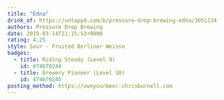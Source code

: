 ```yaml
---
title: "Edna"
drink_of: https://untappd.com/b/pressure-drop-brewing-edna/3051134
authors: Pressure Drop Brewing
date: 2019-03-14T21:15:53+0000
rating: 4.25
style: Sour - Fruited Berliner Weisse
badges:
  - title: Riding Steady (Level 9)
    id: 474670244
  - title: Brewery Pioneer (Level 10)
    id: 474670245
posting_method: https://ownyourbeer.chrisburnell.com
---
```

